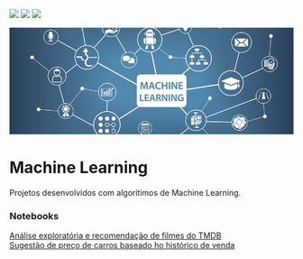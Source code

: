 <a href="https://www.linkedin.com/in/fabiocamposgp/" target="blank"><img src="https://img.shields.io/badge/Author-Fabio%20Campos-green" /></a> <img src="https://img.shields.io/badge/python-3.7%2B-blue" /> <img src="https://img.shields.io/badge/jupyter-notebook-orange" />

<p><img src="https://github.com/fcampos300/Machine-Learning/blob/master/ML.jpg?raw=true" alt="ML.jpg"></p>

# Machine Learning
Projetos desenvolvidos com algoritimos de Machine Learning.

<h3>Notebooks</h3>
<a href="https://github.com/fcampos300/Machine-Learning/blob/master/analise_recomendacao_filmes.ipynb">Análise exploratória e recomendação de filmes do TMDB</a><br>
<a href="https://github.com/fcampos300/Machine-Learning/blob/master/venda_carros.ipynb">Sugestão de preço de carros baseado ho histórico de venda</a>
